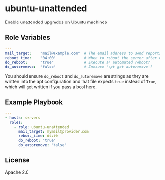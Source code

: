 ubuntu-unattended
=========

Enable unattended upgrades on Ubuntu machines

Role Variables
--------------

```yaml
---
mail_target:    "mail@example.com"  # The email address to send reports to
reboot_time:    "04:00"             # When to reboot the server after updates
do_reboot:      "true"              # Execute an automated reboot?
do_autoremove:  "false"             # Execute 'apt-get autoremove'?
```

You should ensure `do_reboot` and `do_autoremove` are strings as they are written into the apt configuration and that file expects `true` instead of `True`, which will get written if you pass a bool here.

Example Playbook
----------------

```yaml
---
- hosts: servers
  roles:
    - role: ubuntu-unattended
      mail_target: mymail@provider.com
      reboot_time: 04:00
      do_reboot: "true"
      do_autoremove: "false"
```

License
-------

Apache 2.0
